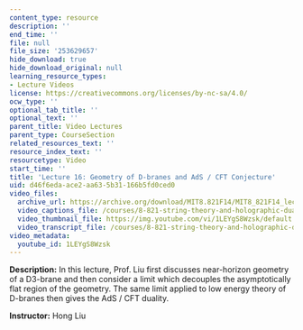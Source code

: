 ```yaml
---
content_type: resource
description: ''
end_time: ''
file: null
file_size: '253629657'
hide_download: true
hide_download_original: null
learning_resource_types:
- Lecture Videos
license: https://creativecommons.org/licenses/by-nc-sa/4.0/
ocw_type: ''
optional_tab_title: ''
optional_text: ''
parent_title: Video Lectures
parent_type: CourseSection
related_resources_text: ''
resource_index_text: ''
resourcetype: Video
start_time: ''
title: 'Lecture 16: Geometry of D-branes and AdS / CFT Conjecture'
uid: d46f6eda-ace2-aa63-5b31-166b5fd0ced0
video_files:
  archive_url: https://archive.org/download/MIT8.821F14/MIT8_821F14_lec16_300k.mp4
  video_captions_file: /courses/8-821-string-theory-and-holographic-duality-fall-2014/d8dd839335335c39b29bf99398a37853_1LEYgS8Wzsk.vtt
  video_thumbnail_file: https://img.youtube.com/vi/1LEYgS8Wzsk/default.jpg
  video_transcript_file: /courses/8-821-string-theory-and-holographic-duality-fall-2014/ebe08b128f1ad5fd0efc02810ef9fd82_1LEYgS8Wzsk.pdf
video_metadata:
  youtube_id: 1LEYgS8Wzsk
---
```


**Description:** In this lecture, Prof. Liu first discusses near-horizon geometry of a D3-brane and then consider a limit which decouples the asymptotically flat region of the geometry. The same limit applied to low energy theory of D-branes then gives the AdS / CFT duality.

**Instructor:** Hong Liu

